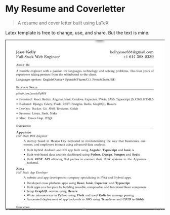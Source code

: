 # My Resume and Coverletter
> A resume and cover letter built using LaTeX

Latex template is free to change, use, and share. But the text is mine.

![Resume](pic.jpg?raw=true "Resume Screenshot")
